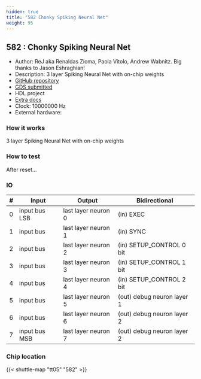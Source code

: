 ```yaml
---
hidden: true
title: "582 Chonky Spiking Neural Net"
weight: 95
---
```


## 582 : Chonky Spiking Neural Net

* Author: ReJ aka Renaldas Zioma, Paola Vitolo, Andrew Wabnitz. Big thanks to Jason Eshraghian!
* Description: 3 layer Spiking Neural Net with on-chip weights
* [GitHub repository](https://github.com/rejunity/tt05-spiking-neural-net)
* [GDS submitted](https://github.com/rejunity/tt05-spiking-neural-net/actions/runs/6755900046)
* HDL project
* [Extra docs]()
* Clock: 10000000 Hz
* External hardware: 



### How it works

3 layer Spiking Neural Net with on-chip weights


### How to test

After reset...


### IO

| # | Input        | Output       | Bidirectional      |
|---|--------------|--------------| -------------------|
| 0 | input bus LSB  | last layer neuron 0 | (in) EXEC |
| 1 | input bus  | last layer neuron 1 | (in) SYNC |
| 2 | input bus  | last layer neuron 2 | (in) SETUP_CONTROL 0 bit |
| 3 | input bus  | last layer neuron 3 | (in) SETUP_CONTROL 1 bit |
| 4 | input bus  | last layer neuron 4 | (in) SETUP_CONTROL 2 bit |
| 5 | input bus  | last layer neuron 5 | (out) debug neuron layer 1 |
| 6 | input bus  | last layer neuron 6 | (out) debug neuron layer 2 |
| 7 | input bus MSB  | last layer neuron 7 | (out) debug neuron layer 2 |

### Chip location

{{< shuttle-map "tt05" "582" >}}
